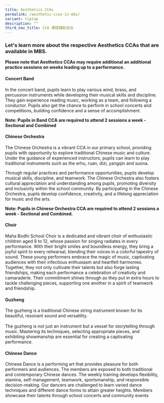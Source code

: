 ```yaml
---
title: Aesthetics CCAs
permalink: /aesthetic-ccas-in-mbs/
variant: tiptap
description: ""
third_nav_title: CCA 课程辅助活动
---
```

<h3>Let's learn more about the respective Aesthetics CCAs that are available in MBS.</h3>
<p></p>
<p><strong>Please note that Aesthetics CCAs may require additional an additional practice sessions on weeks leading up to a performance.</strong>
</p>
<h4><strong>Concert Band</strong></h4>
<p>In the concert band, pupils learn to play various wind, brass, and percussion
instruments while developing their musical skills and discipline. They
gain experience reading music, working as a team, and following a conductor.
Pupils also get the chance to perform in school concerts and competitions,
building confidence and a sense of accomplishment.</p>
<p></p>
<p><strong>Note: Pupils in Band CCA are required to attend 2 sessions a week - Sectional and Combined</strong>
</p>
<p></p>
<h4><strong>Chinese Orchestra</strong></h4>
<p>The Chinese Orchestra is a vibrant CCA in our primary school, providing
pupils with opportunity to explore traditional Chinese music and culture.
Under the guidance of experienced instructors, pupils can learn to play
traditional instruments such as the erhu, ruan, dizi, yangqin and suona.</p>
<p>Through regular practices and performance opportunities, pupils develop
musical skills, discipline, and teamwork. The Chinese Orchestra also fosters
cultural appreciation and understanding among pupils, promoting diversity
and inclusivity within the school community. By participating in the Chinese
Orchestra, pupils develop confidence, creativity, and a lifelong appreciation
for music and the arts.</p>
<p></p>
<p><strong>Note: Pupils in Chinese Orchestra CCA are required to attend 2 sessions a week - Sectional and Combined.</strong>
</p>
<p></p>
<h4><strong>Choir</strong></h4>
<p>Maha Bodhi School Choir is a dedicated and vibrant choir of enthusiastic
children aged 8 to 12, whose passion for singing radiates in every performance.
With their bright smiles and boundless energy, they bring a joyful spirit
to every rehearsal, blending their voices in a colorful tapestry of sound.
These young performers embrace the magic of music, captivating audiences
with their infectious enthusiasm and heartfelt harmonies. Together, they
not only cultivate their talents but also forge lasting friendships, making
each performance a celebration of creativity and camaraderie. Their commitment
shines through as they put in extra hours to tackle challenging pieces,
supporting one another in a spirit of teamwork and friendship.</p>
<p></p>
<h4><strong>Guzheng</strong></h4>
<p>The guzheng is a traditional Chinese string instrument known for its beautiful,
resonant sound and versatility.
<br>
<br>The guzheng is not just an instrument but a vessel for storytelling through
music. Mastering its techniques, selecting appropriate pieces, and exhibiting
showmanship are essential for creating a captivating performance.</p>
<p></p>
<h4><strong>Chinese Dance</strong></h4>
<p>Chinese Dance is a performing art that provides pleasure for both performers
and audiences. The members are exposed to both traditional and contemporary
Chinese dances. The weekly training develops flexibility, stamina, self-management,
teamwork, sportsmanship, and responsible decision-making. Our dancers are
challenged to learn varied dance techniques and different dance forms to
attain greater heights. Members showcase their talents through school concerts
and community events</p>
<p></p>